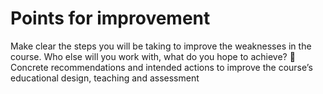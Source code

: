 # Points for improvement

Make clear the steps you will be taking to improve the weaknesses in the course. Who else will you work with, what do you hope to achieve?
 Concrete recommendations and intended actions to improve the course’s educational design, teaching and assessment